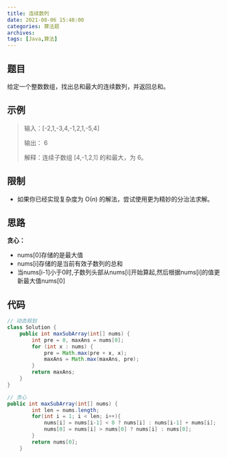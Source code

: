 ```yaml
---
title: 连续数列
date: 2021-08-06 15:48:00
categories: 算法题
archives:
tags: [Java,算法]
---
```


## 题目

给定一个整数数组，找出总和最大的连续数列，并返回总和。

## 示例

> 输入：[-2,1,-3,4,-1,2,1,-5,4]
>
> 输出： 6
>
> 解释：连续子数组 [4,-1,2,1] 的和最大，为 6。

<!--more-->

## 限制

- 如果你已经实现复杂度为 O(*n*) 的解法，尝试使用更为精妙的分治法求解。

## 思路

**贪心：**

- nums[0]存储的是最大值
- nums[i]存储的是当前有效子数列的总和
- 当nums[i-1]小于0时,子数列头部从nums[i]开始算起,然后根据nums[i]的值更新最大值nums[0]

## 代码

```java
// 动态规划
class Solution {
    public int maxSubArray(int[] nums) {
        int pre = 0, maxAns = nums[0];
        for (int x : nums) {
            pre = Math.max(pre + x, x);
            maxAns = Math.max(maxAns, pre);
        }
        return maxAns;
    }
}
```



```java
// 贪心
public int maxSubArray(int[] nums) {
        int len = nums.length;
        for(int i = 1; i < len; i++){    
            nums[i] = nums[i-1] < 0 ? nums[i] : nums[i-1] + nums[i];
            nums[0] = nums[i] > nums[0] ? nums[i] : nums[0];        
        }
        return nums[0];
    }
```

